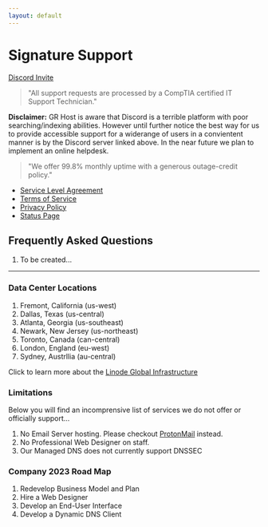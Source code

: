```yaml
---
layout: default
---
```

# Signature Support

[Discord Invite](https://discord.gg/INVALID)

> "All support requests are processed by a CompTIA certified IT Support Technician."

**Disclaimer:** GR Host is aware that Discord is a terrible platform with poor searching/indexing abilities. However until further notice the best way for us to provide accessible support for a widerange of users in a convientent manner is by the Discord server linked above. In the near future we plan to implement an online helpdesk.  

> "We offer 99.8% monthly uptime with a generous outage-credit policy."

- [Service Level Agreement](/pages/legal/service-level-agreement/)
- [Terms of Service](/pages/legal/terms-of-service/)
- [Privacy Policy](/pages/legal/privacy-policy/)
- [Status Page](grhosted.statuspage.io/)

## Frequently Asked Questions

1. To be created...

***

### Data Center Locations

1. Fremont, California (us-west)
2. Dallas, Texas (us-central)
3. Atlanta, Georgia (us-southeast)
4. Newark, New Jersey (us-northeast)
5. Toronto, Canada (can-central)
6. London, England (eu-west)
7. Sydney, Austrllia (au-central)

Click to learn more about the [Linode Global Infrastructure](https://www.linode.com/global-infrastructure/)

### Limitations

Below you will find an incomprensive list of services we do not offer or officially support...

1. No Email Server hosting. Please checkout [ProtonMail](https://account.proton.me/refer-a-friend?referrer=9E1AC5Q1T3Z0) instead.
2. No Professional Web Designer on staff.
3. Our Managed DNS does not currently support DNSSEC

### Company 2023 Road Map

1. Redevelop Business Model and Plan
2. Hire a Web Designer
3. Develop an End-User Interface
4. Develop a Dynamic DNS Client

